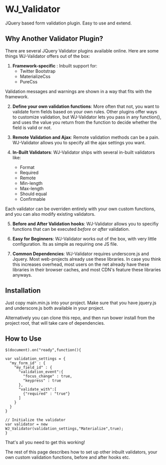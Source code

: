 # WJ_Validator
JQuery based form validation plugin. Easy to use and extend.

## Why Another Validator Plugin?
There are several JQuery Validator plugins available online. Here are some things WJ-Validator offers out of the box:
  1. __Framework-specific__ : Inbuilt support for: 
     * Twitter Bootstrap
     * MaterializeCss
     * PureCss
  
  Validation messages and warnings are shown in a way that fits with the framework.

  2. __Define your own validation functions__: More often that not, you want to validate form fields based on your own rules. 
Other plugins offer ways to customize validation, but WJ-Validator lets you pass in any function(), and uses the value you
return from the function to decide whether the field is valid or not.

  3. __Remote Validation and Ajax__: Remote validation methods can be a pain. WJ-Validator allows you to specify all the ajax
settings you want.

  4. __In-Built Validators__: WJ-Validator ships with several in-built validators like:
  
     * Format
     * Required
     * Remote
     * Min-length
     * Max-length
     * Should equal
     * Confirmable
     
   Each validator can be overriden entirely with your own custom functions, and you can also modify existing validators.
   
  5.  __Before and After Validation hooks__: WJ-Validator allows you to specifiy functions that can be executed
     *before* or *after* validation.
 
  6. __Easy for Beginners__: WJ-Validator works out of the box, with very little configuration.
    Its as simple as requiring one JS file.
    
  7. __Common Dependencies__: WJ-Validator requires underscore.js and Jquery. Most web-projects already use these libraries.
    In case you think this increases overhead, most users on the net already have these libraries in their browser caches,
    and most CDN's feature these libraries anyways.
    
## Installation

Just copy main.min.js into your project. Make sure that you have jquery.js and underscore.js both available in your project.

Alternatively you can clone this repo, and then run bower install from the project root, that will take care of dependencies.

## How to Use

```
$(document).on("ready",function(){

var validation_settings = {
  "my_form_id" : {
    "my_field_id" : {
      "validation_event":{
        "focus_change" : true,
        "keypress" : true
      },
      "validate_with":[
        {"required" : "true"}
      ]
    }
  }
}

// Initialize the validator
var validator = new WJ_Validator(validation_settings,"Materialize",true);
}
```

That's all you need to get this working!

The rest of this page describes how to set up other inbuilt validators, your own custom validation functions, before and after hooks etc.
